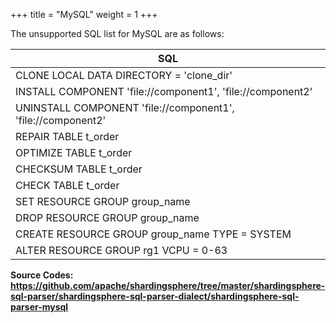 +++
title = "MySQL"
weight = 1
+++

The unsupported SQL list for MySQL are as follows:

| SQL                                                          |
| ------------------------------------------------------------ |
| CLONE LOCAL DATA DIRECTORY = 'clone_dir'                     |
| INSTALL COMPONENT 'file://component1', 'file://component2'   |
| UNINSTALL COMPONENT 'file://component1', 'file://component2' |
| REPAIR TABLE t_order                                         |
| OPTIMIZE TABLE t_order                                       |
| CHECKSUM TABLE t_order                                       |
| CHECK TABLE t_order                                          |
| SET RESOURCE GROUP group_name                                |
| DROP RESOURCE GROUP group_name                               |
| CREATE RESOURCE GROUP group_name TYPE = SYSTEM               |
| ALTER RESOURCE GROUP rg1 VCPU = 0-63                         |

**Source Codes: https://github.com/apache/shardingsphere/tree/master/shardingsphere-sql-parser/shardingsphere-sql-parser-dialect/shardingsphere-sql-parser-mysql**
